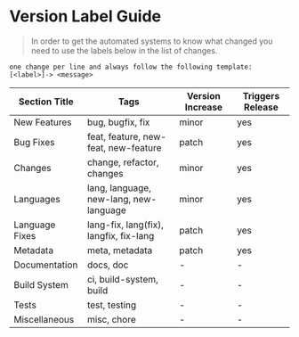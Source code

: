 # Version Label Guide

> In order to get the automated systems to know what changed 
> you need to use the labels below in the list of changes. 

```
one change per line and always follow the following template:
[<label>]-> <message>
```
| Section Title  | Tags                                   | Version Increase | Triggers Release |
| -------------- | -------------------------------------- | ---------------- | ---------------- |
| New Features   | bug, bugfix, fix                       | minor            | yes              |
| Bug Fixes      | feat, feature, new-feat, new-feature   | patch            | yes              |
| Changes        | change, refactor, changes              | minor            | yes              |
| Languages      | lang, language, new-lang, new-language | minor            | yes              |
| Language Fixes | lang-fix, lang(fix), langfix, fix-lang | patch            | yes              |
| Metadata       | meta, metadata                         | patch            | yes              |
| Documentation  | docs, doc                              | -                | -                |
| Build System   | ci, build-system, build                | -                | -                |
| Tests          | test, testing                          | -                | -                |
| Miscellaneous  | misc, chore                            | -                | -                |
